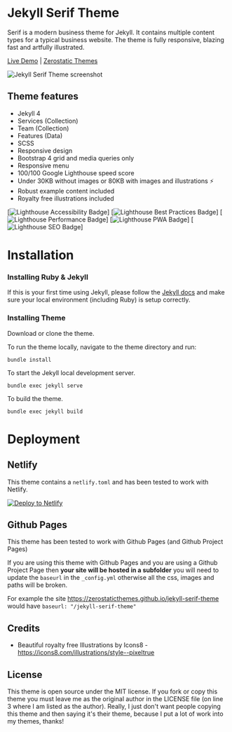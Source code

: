 # Jekyll Serif Theme

Serif is a modern business theme for Jekyll. It contains multiple content types for a typical business website. The theme is fully responsive, blazing fast and artfully illustrated.

[Live Demo](https://jekyll-serif-theme.netlify.app/) | 
[Zerostatic Themes](https://www.zerostatic.io)

![Jekyll Serif Theme screenshot](https://github.com/JugglerX/jekyll-serif-theme/blob/master/screenshots/jekyll-serif-github-readme-screenshot.png)

## Theme features

- Jekyll 4
- Services (Collection)
- Team (Collection)
- Features (Data)
- SCSS
- Responsive design
- Bootstrap 4 grid and media queries only
- Responsive menu
- 100/100 Google Lighthouse speed score
- Under 30KB without images or 80KB with images and illustrations ⚡
- Robust example content included
- Royalty free illustrations included

[![Lighthouse Accessibility Badge](https://raw.githubusercontent.com/zerostaticthemes/jekyll-serif-theme/master/lighthouse/lighthouse_accessibility.svg)]
[![Lighthouse Best Practices Badge](https://raw.githubusercontent.com/zerostaticthemes/jekyll-serif-theme/master/lighthouse/lighthouse_best-practices.svg)]
[![Lighthouse Performance Badge](https://raw.githubusercontent.com/zerostaticthemes/jekyll-serif-theme/master/lighthouse/lighthouse_performance.svg)]
[![Lighthouse PWA Badge](https://raw.githubusercontent.com/zerostaticthemes/jekyll-serif-theme/master/lighthouse/lighthouse_pwa.svg)]
[![Lighthouse SEO Badge](https://raw.githubusercontent.com/zerostaticthemes/jekyll-serif-theme/master/lighthouse/lighthouse_seo.svg)]

# Installation

### Installing Ruby & Jekyll
 
If this is your first time using Jekyll, please follow the [Jekyll docs](https://jekyllrb.com/docs/installation/) and make sure your local environment (including Ruby) is setup correctly.

### Installing Theme

Download or clone the theme.

To run the theme locally, navigate to the theme directory and run:

```
bundle install
``` 

To start the Jekyll local development server.

```
bundle exec jekyll serve
``` 

To build the theme.
 
```
bundle exec jekyll build
```

# Deployment

## Netlify

This theme contains a `netlify.toml` and has been tested to work with Netlify.

[![Deploy to Netlify](https://www.netlify.com/img/deploy/button.svg)](https://app.netlify.com/start/deploy?repository=https://github.com/zerostaticthemes/jekyll-serif-theme)

## Github Pages
This theme has been tested to work with Github Pages (and Github Project Pages)

If you are using this theme with Github Pages and you are using a Github Project Page then **your site will be hosted in a subfolder** you will need to update the `baseurl` in the `_config.yml` otherwise all the css, images and paths will be broken.

For example the site https://zerostaticthemes.github.io/jekyll-serif-theme would have `baseurl: "/jekyll-serif-theme"`


## Credits

- Beautiful royalty free Illustrations by Icons8 - https://icons8.com/illustrations/style--pixeltrue


## License

This theme is open source under the MIT license. If you fork or copy this theme you must leave me as the original author in the LICENSE file (on line 3 where I am listed as the author). Really, I just don't want people copying this theme and then saying it's their theme, because I put a lot of work into my themes, thanks!

